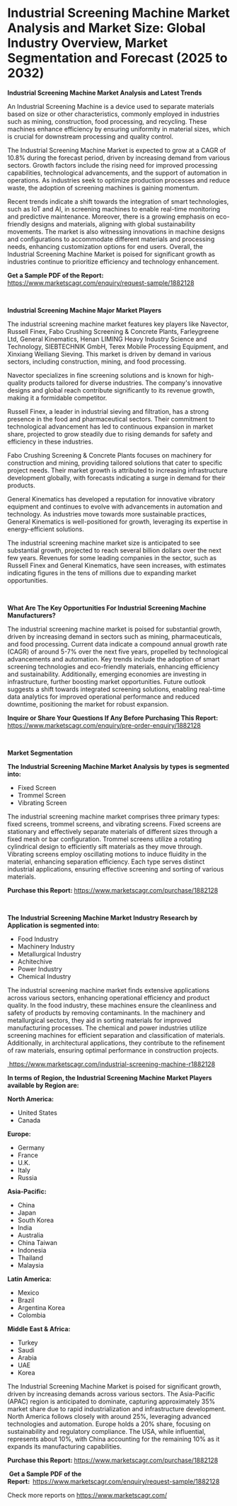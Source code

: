 <p><h1>Industrial Screening Machine Market Analysis and Market Size: Global Industry Overview, Market Segmentation and Forecast (2025 to 2032)</h1></p><p><strong>Industrial Screening Machine Market Analysis and Latest Trends</strong></p>
<p><p>An Industrial Screening Machine is a device used to separate materials based on size or other characteristics, commonly employed in industries such as mining, construction, food processing, and recycling. These machines enhance efficiency by ensuring uniformity in material sizes, which is crucial for downstream processing and quality control.</p><p>The Industrial Screening Machine Market is expected to grow at a CAGR of 10.8% during the forecast period, driven by increasing demand from various sectors. Growth factors include the rising need for improved processing capabilities, technological advancements, and the support of automation in operations. As industries seek to optimize production processes and reduce waste, the adoption of screening machines is gaining momentum.</p><p>Recent trends indicate a shift towards the integration of smart technologies, such as IoT and AI, in screening machines to enable real-time monitoring and predictive maintenance. Moreover, there is a growing emphasis on eco-friendly designs and materials, aligning with global sustainability movements. The market is also witnessing innovations in machine designs and configurations to accommodate different materials and processing needs, enhancing customization options for end users. Overall, the Industrial Screening Machine Market is poised for significant growth as industries continue to prioritize efficiency and technology enhancement.</p></p>
<p><strong>Get a Sample PDF of the Report:&nbsp;</strong> <a href="https://www.marketscagr.com/enquiry/request-sample/1882128?utm_campaign=3561&utm_medium=2&utm_source=Github&utm_content=ia&utm_term=11042025&utm_id=industrial-screening-machine">https://www.marketscagr.com/enquiry/request-sample/1882128</a></p>
<p>&nbsp;</p>
<p><strong>Industrial Screening Machine Major Market Players</strong></p>
<p><p>The industrial screening machine market features key players like Navector, Russell Finex, Fabo Crushing Screening & Concrete Plants, Farleygreene Ltd, General Kinematics, Henan LIMING Heavy Industry Science and Technology, SIEBTECHNIK GmbH, Terex Mobile Processing Equipment, and Xinxiang Weiliang Sieving. This market is driven by demand in various sectors, including construction, mining, and food processing.</p><p>Navector specializes in fine screening solutions and is known for high-quality products tailored for diverse industries. The company's innovative designs and global reach contribute significantly to its revenue growth, making it a formidable competitor.</p><p>Russell Finex, a leader in industrial sieving and filtration, has a strong presence in the food and pharmaceutical sectors. Their commitment to technological advancement has led to continuous expansion in market share, projected to grow steadily due to rising demands for safety and efficiency in these industries.</p><p>Fabo Crushing Screening & Concrete Plants focuses on machinery for construction and mining, providing tailored solutions that cater to specific project needs. Their market growth is attributed to increasing infrastructure development globally, with forecasts indicating a surge in demand for their products.</p><p>General Kinematics has developed a reputation for innovative vibratory equipment and continues to evolve with advancements in automation and technology. As industries move towards more sustainable practices, General Kinematics is well-positioned for growth, leveraging its expertise in energy-efficient solutions.</p><p>The industrial screening machine market size is anticipated to see substantial growth, projected to reach several billion dollars over the next few years. Revenues for some leading companies in the sector, such as Russell Finex and General Kinematics, have seen increases, with estimates indicating figures in the tens of millions due to expanding market opportunities.</p></p>
<p>&nbsp;</p>
<p><strong>What Are The Key Opportunities For Industrial Screening Machine Manufacturers?</strong></p>
<p><p>The industrial screening machine market is poised for substantial growth, driven by increasing demand in sectors such as mining, pharmaceuticals, and food processing. Current data indicate a compound annual growth rate (CAGR) of around 5-7% over the next five years, propelled by technological advancements and automation. Key trends include the adoption of smart screening technologies and eco-friendly materials, enhancing efficiency and sustainability. Additionally, emerging economies are investing in infrastructure, further boosting market opportunities. Future outlook suggests a shift towards integrated screening solutions, enabling real-time data analytics for improved operational performance and reduced downtime, positioning the market for robust expansion.</p></p>
<p><strong>Inquire or Share Your Questions If Any Before Purchasing This Report:</strong> <a href="https://www.marketscagr.com/enquiry/pre-order-enquiry/1882128?utm_campaign=3561&utm_medium=2&utm_source=Github&utm_content=ia&utm_term=11042025&utm_id=industrial-screening-machine">https://www.marketscagr.com/enquiry/pre-order-enquiry/1882128</a></p>
<p>&nbsp;</p>
<p><strong>Market Segmentation</strong></p>
<p><strong>The Industrial Screening Machine Market Analysis by types is segmented into:</strong></p>
<p><ul><li>Fixed Screen</li><li>Trommel Screen</li><li>Vibrating Screen</li></ul></p>
<p><p>The industrial screening machine market comprises three primary types: fixed screens, trommel screens, and vibrating screens. Fixed screens are stationary and effectively separate materials of different sizes through a fixed mesh or bar configuration. Trommel screens utilize a rotating cylindrical design to efficiently sift materials as they move through. Vibrating screens employ oscillating motions to induce fluidity in the material, enhancing separation efficiency. Each type serves distinct industrial applications, ensuring effective screening and sorting of various materials.</p></p>
<p><strong>Purchase this Report:&nbsp;</strong><a href="https://www.marketscagr.com/purchase/1882128?utm_campaign=3561&utm_medium=2&utm_source=Github&utm_content=ia&utm_term=11042025&utm_id=industrial-screening-machine">https://www.marketscagr.com/purchase/1882128</a></p>
<p>&nbsp;</p>
<p><strong>The Industrial Screening Machine Market Industry Research by Application is segmented into:</strong></p>
<p><ul><li>Food Industry</li><li>Machinery Industry</li><li>Metallurgical Industry</li><li>Achitechive</li><li>Power Industry</li><li>Chemical Industry</li></ul></p>
<p><p>The industrial screening machine market finds extensive applications across various sectors, enhancing operational efficiency and product quality. In the food industry, these machines ensure the cleanliness and safety of products by removing contaminants. In the machinery and metallurgical sectors, they aid in sorting materials for improved manufacturing processes. The chemical and power industries utilize screening machines for efficient separation and classification of materials. Additionally, in architectural applications, they contribute to the refinement of raw materials, ensuring optimal performance in construction projects.</p></p>
<p><a href="https://www.marketscagr.com/industrial-screening-machine-r1882128?utm_campaign=3561&utm_medium=2&utm_source=Github&utm_content=ia&utm_term=11042025&utm_id=industrial-screening-machine">&nbsp;https://www.marketscagr.com/industrial-screening-machine-r1882128</a></p>
<p><strong>In terms of Region, the Industrial Screening Machine Market Players available by Region are:</strong></p>
<p>
    <p> <strong> North America: </strong>
        <ul>
            <li>United States</li>
            <li>Canada</li>
        </ul>
        </p> 
    <p> <strong> Europe: </strong>
        <ul>
            <li>Germany</li>
            <li>France</li>
            <li>U.K.</li>
            <li>Italy</li>
            <li>Russia</li>
        </ul>
        </p> 
    <p> <strong> Asia-Pacific: </strong>
        <ul>
            <li>China</li>
            <li>Japan</li>
            <li>South Korea</li>
            <li>India</li>
            <li>Australia</li>
            <li>China Taiwan</li>
            <li>Indonesia</li>
            <li>Thailand</li>
            <li>Malaysia</li>
        </ul>
        </p> 
    <p> <strong> Latin America: </strong>
        <ul>
            <li>Mexico</li>
            <li>Brazil</li>
            <li>Argentina Korea</li>
            <li>Colombia</li>
        </ul>
        </p> 
    <p> <strong> Middle East & Africa: </strong>
        <ul>
            <li>Turkey</li>
            <li>Saudi</li>
            <li>Arabia</li>
            <li>UAE</li>
            <li>Korea</li>
        </ul>
    </p>
    </p>
<p><p>The Industrial Screening Machine Market is poised for significant growth, driven by increasing demands across various sectors. The Asia-Pacific (APAC) region is anticipated to dominate, capturing approximately 35% market share due to rapid industrialization and infrastructure development. North America follows closely with around 25%, leveraging advanced technologies and automation. Europe holds a 20% share, focusing on sustainability and regulatory compliance. The USA, while influential, represents about 10%, with China accounting for the remaining 10% as it expands its manufacturing capabilities.</p></p>
<p><strong>Purchase this Report: </strong><a href="https://www.marketscagr.com/purchase/1882128?utm_campaign=3561&utm_medium=2&utm_source=Github&utm_content=ia&utm_term=11042025&utm_id=industrial-screening-machine">https://www.marketscagr.com/purchase/1882128</a></p>
<p>&nbsp;<strong>Get a Sample PDF of the Report:&nbsp;&nbsp;</strong><a href="https://www.marketscagr.com/enquiry/request-sample/1882128?utm_campaign=3561&utm_medium=2&utm_source=Github&utm_content=ia&utm_term=11042025&utm_id=industrial-screening-machine">https://www.marketscagr.com/enquiry/request-sample/1882128</a></p>
<p><strong></strong></p>
<p>Check more reports on <a href="https://www.marketscagr.com/?utm_campaign=3561&utm_medium=2&utm_source=Github&utm_content=ia&utm_term=11042025&utm_id=industrial-screening-machine">https://www.marketscagr.com/</a></p>
